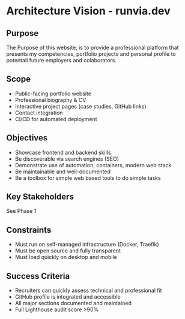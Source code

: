 # Architecture Vision - runvia.dev

## Purpose
The Purpose of this website, is to provide a professional platform that presents my competencies, portfolio projects and personal profile to potentail future employers and colaborators.


## Scope
- Public-facing portfolio website
- Professional biography & CV
- Interactive project pages (case studies, GitHub links)
- Contact integration
- CI/CD for automated deployment


## Objectives
- Showcase frontend and backend skills
- Be discoverable via search engines (SEO)
- Demonstrate use of automation, containers, modern web stack
- Be maintainable and well-documented
- Be a toolbox for simple web based tools to do simple tasks

## Key Stakeholders
See Phase 1

## Constraints
- Must run on self-managed infrastructure (Docker, Traefik)
- Must be open source and fully transparent
- Must load quickly on desktop and mobile

## Success Criteria
- Recruiters can quickly assess technical and professional fit
- GitHub profile is integrated and accessible
- All major sections documented and maintained
- Full Lighthouse audit score >90%